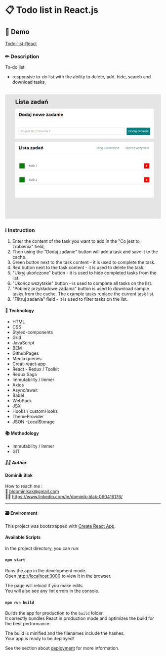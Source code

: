 # 📋 Todo list in React.js

## 🚀 Demo

[Todo-list-React](https://dominikblak.github.io/Todo-list-React/)

### ✏ Description

To-do list 
- responsive to-do list with the ability to delete, add, hide, search and download tasks,
</br>


<img src="https://github.com/dominikblak/todo-list-react/blob/master/public/Animation.gif" alt="demo_todo_list">

### ℹ Instruction
1. Enter the content of the task you want to add in the "Co jest to zrobienia" field,
2. Then using the "Dodaj zadanie" button will add a task and save it to the cache.
3. Green button next to the task content - it is used to complete the task.
4. Red button next to the task content - it is used to delete the task.
5. "Ukryj ukończone" button - it is used to hide completed tasks from the list.
6. "Ukończ wszytskie" button - is used to complete all tasks on the list.
7. "Pobierz przykładowe zadania" button is used to download sample tasks from the cache. The example tasks replace the current task list.
8. "Filtruj zadania" field - it is used to filter tasks on the list.

#### 🧰 Technology

- HTML
- CSS
- Styled-components
- Grid
- JavaScript
- BEM
- GithubPages
- Media queries
- Creat-react-app
- React - Redux / Toolkit
- Redux Saga
- Immutability / Immer
- Axios
- Async/await
- Babel
- WebPack
- JSX
- Hooks / customHooks
- ThemeProvider
- JSON
 -LocalStorage

#### 📚 Methodology

- Immutability / Immer
- GIT


##### 👨‍💻 Author

#### Dominik Blak </br>

How to reach me : </br>
📧 bldominikak@gmail.com </br>
👨‍💼 https://www.linkedin.com/in/dominik-blak-060416176/

---

#### 🗃 Environment

This project was bootstrapped with [Create React App](https://github.com/facebook/create-react-app).

#### Available Scripts

In the project directory, you can run:

#### `npm start`

Runs the app in the development mode.\
Open [http://localhost:3000](http://localhost:3000) to view it in the browser.

The page will reload if you make edits.\
You will also see any lint errors in the console.

#### `npm run build`

Builds the app for production to the `build` folder.\
It correctly bundles React in production mode and optimizes the build for the best performance.

The build is minified and the filenames include the hashes.\
Your app is ready to be deployed!

See the section about [deployment](https://facebook.github.io/create-react-app/docs/deployment) for more information.
